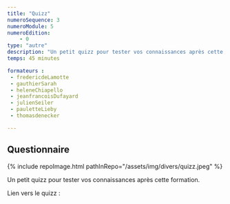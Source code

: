 ```yaml
---
title: "Quizz"
numeroSequence: 3
numeroModule: 5
numeroEdition:
    - 0
type: "autre"
description: "Un petit quizz pour tester vos connaissances après cette formation."
temps: 45 minutes

formateurs : 
 - fredericdeLamotte
 - gauthierSarah
 - heleneChiapello
 - jeanfrancoisDufayard
 - julienSeiler
 - pauletteLieby
 - thomasdenecker

---
```


## Questionnaire

{% include repoImage.html pathInRepo="/assets/img/divers/quizz.jpeg" %}

Un petit quizz pour tester vos connaissances après cette formation.

Lien vers le quizz : 